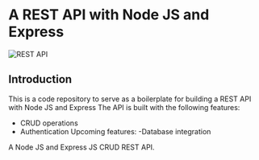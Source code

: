 # A REST API with Node JS and Express

![REST API](https://i.ibb.co/7GWCCbp/Screenshot-2020-07-12-at-08-30-32.png)

## Introduction
This is a code repository to serve as a boilerplate for building a REST API with Node JS and Express
The API is built with the following features:
- CRUD operations
- Authentication
Upcoming features:
-Database integration

A Node JS and Express JS CRUD REST API.
